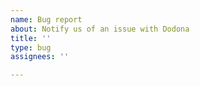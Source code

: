 ```yaml
---
name: Bug report
about: Notify us of an issue with Dodona
title: ''
type: bug
assignees: ''

---
```


<!--- 
When creating a bug report, please include:
- a description of what goes wrong on which page
- the steps to reproduce the bug
- a screenshot showing the problem, if relevant
- a link to a page where your problem happens, if relevant
--->
